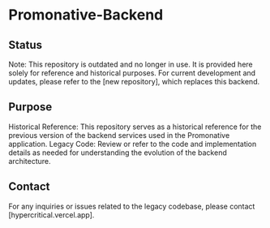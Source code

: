 # Promonative-Backend

## Status
Note: This repository is outdated and no longer in use. It is provided here solely for reference and historical purposes. For current development and updates, please refer to the [new repository], which replaces this backend.

## Purpose
Historical Reference: This repository serves as a historical reference for the previous version of the backend services used in the Promonative application.
Legacy Code: Review or refer to the code and implementation details as needed for understanding the evolution of the backend architecture.

## Contact
For any inquiries or issues related to the legacy codebase, please contact [hypercritical.vercel.app].
